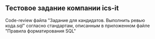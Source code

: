 ## Тестовое задание компании ics-it
Code-review файла "Задание для кандидатов. Выполнить ревью кода.sql" согласно стандартам, описанным в приложенном файле "Правила форматирования SQL"